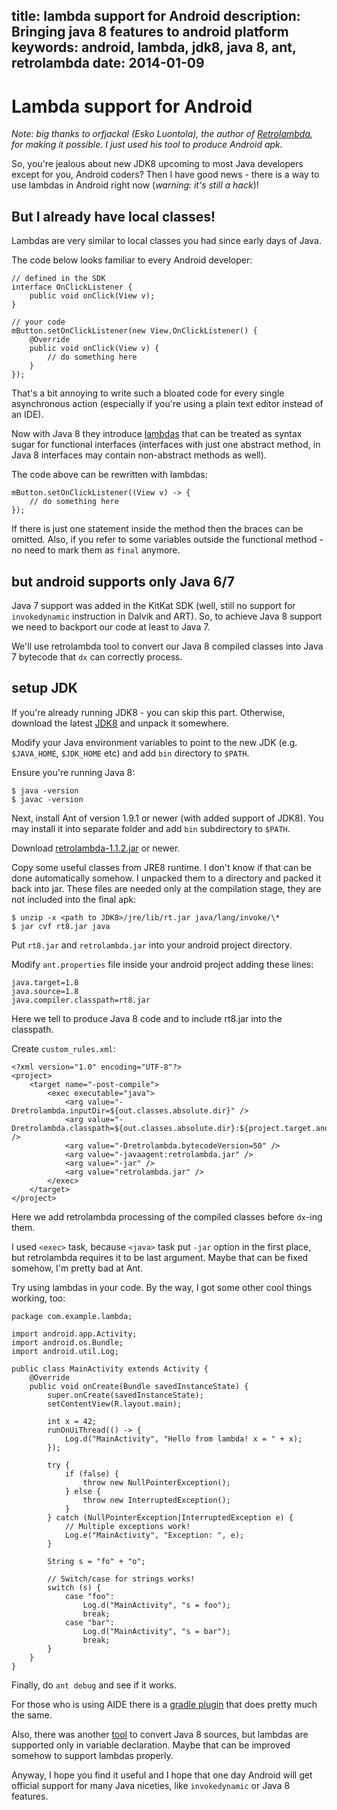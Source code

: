 title: lambda support for Android
description: Bringing java 8 features to android platform
keywords: android, lambda, jdk8, java 8, ant, retrolambda
date: 2014-01-09
---
# Lambda support for Android

_Note: big thanks to orfjackal (Esko Luontola), the author of 
[Retrolambda](https://github.com/orfjackal/retrolambda), for making it
possible. I just used his tool to produce Android apk._

So, you're jealous about new JDK8 upcoming to most Java developers except for
you, Android coders? Then I have good news - there is a way to use lambdas in
Android right now (_warning: it's still a hack_)!

## But I already have local classes!

Lambdas are very similar to local classes you had since early days of Java. 

The code below looks familiar to every Android developer:

	// defined in the SDK
	interface OnClickListener {
		public void onClick(View v);
	}

	// your code
	mButton.setOnClickListener(new View.OnClickListener() {
		@Override
		public void onClick(View v) {
			// do something here
		}
	});

That's a bit annoying to write such a bloated code for every single
asynchronous action (especially if you're using a plain text editor instead of
an IDE).

Now with Java 8 they introduce
[lambdas](http://cr.openjdk.java.net/~briangoetz/lambda/lambda-state-final.html)
that can be treated as syntax sugar for functional interfaces (interfaces with
just one abstract method, in Java 8 interfaces may contain non-abstract
methods as well).

The code above can be rewritten with lambdas:

	mButton.setOnClickListener((View v) -> {
		// do something here
	});

If there is just one statement inside the method then the braces can be omitted.
Also, if you refer to some variables outside the functional method - no need to
mark them as `final` anymore.

## but android supports only Java 6/7

Java 7 support was added in the KitKat SDK (well, still no support
for `invokedynamic` instruction in Dalvik and ART). So, to achieve Java 8
support we need to backport our code at least to Java 7.

We'll use retrolambda tool to convert our Java 8 compiled classes into Java 7
bytecode that `dx` can correctly process.

## setup JDK

If you're already running JDK8 - you can skip this part. Otherwise, download the
latest [JDK8](https://jdk8.java.net/download.html) and unpack it somewhere.

Modify your Java environment variables to point to the new JDK (e.g.
`$JAVA_HOME`, `$JDK_HOME` etc) and add `bin` directory to `$PATH`.

Ensure you're running Java 8:

	$ java -version
	$ javac -version

Next, install Ant of version 1.9.1 or newer (with added support of JDK8). You
may install it into separate folder and add `bin` subdirectory to `$PATH`.

Download [retrolambda-1.1.2.jar](https://oss.sonatype.org/content/groups/public/net/orfjackal/retrolambda/retrolambda/1.1.2/)
or newer.

Copy some useful classes from JRE8 runtime. I don't know if that can be done
automatically somehow. I unpacked them to a directory and packed it back into
jar. These files are needed only at the compilation stage, they are not
included into the final apk:

	$ unzip -x <path to JDK8>/jre/lib/rt.jar java/lang/invoke/\*
	$ jar cvf rt8.jar java

Put `rt8.jar` and `retrolambda.jar` into your android project directory.

Modify `ant.properties` file inside your android project adding these lines:

	java.target=1.8
	java.source=1.8
	java.compiler.classpath=rt8.jar

Here we tell to produce Java 8 code and to include rt8.jar into the classpath.

Create `custom_rules.xml`:

	<?xml version="1.0" encoding="UTF-8"?>
	<project>
		<target name="-post-compile">
			<exec executable="java">
				<arg value="-Dretrolambda.inputDir=${out.classes.absolute.dir}" />
				<arg value="-Dretrolambda.classpath=${out.classes.absolute.dir}:${project.target.android.jar}" />
				<arg value="-Dretrolambda.bytecodeVersion=50" />
				<arg value="-javaagent:retrolambda.jar" />
				<arg value="-jar" />
				<arg value="retrolambda.jar" />
			</exec>
		</target>
	</project>

Here we add retrolambda processing of the compiled classes before `dx`-ing
them.

I used `<exec>` task, because `<java>` task put `-jar` option in the first
place, but retrolambda requires it to be last argument. Maybe that can be fixed
somehow, I'm pretty bad at Ant.

Try using lambdas in your code. By the way, I got some other cool things
working, too:

	package com.example.lambda;

	import android.app.Activity;
	import android.os.Bundle;
	import android.util.Log;

	public class MainActivity extends Activity {
		@Override
		public void onCreate(Bundle savedInstanceState) {
			super.onCreate(savedInstanceState);
			setContentView(R.layout.main);

			int x = 42;
			runOnUiThread(() -> {
				Log.d("MainActivity", "Hello from lambda! x = " + x);
			});

			try {
				if (false) {
					throw new NullPointerException();
				} else { 
					throw new InterruptedException();
				}
			} catch (NullPointerException|InterruptedException e) {
				// Multiple exceptions work!
				Log.e("MainActivity", "Exception: ", e);
			}

			String s = "fo" + "o";

			// Switch/case for strings works!
			switch (s) {
				case "foo":
					Log.d("MainActivity", "s = foo");
					break;
				case "bar":
					Log.d("MainActivity", "s = bar");
					break;
			}
		}
	}

Finally, do `ant debug` and see if it works.

For those who is using AIDE there is a [gradle plugin](https://github.com/evant/gradle-retrolambda)
that does pretty much the same.

Also, there was another [tool](https://bitbucket.org/tvernum/syntactic/wiki/ConvertingJava8To7)
to convert Java 8 sources, but lambdas are supported only in variable
declaration. Maybe that can be improved somehow to support lambdas properly.

Anyway, I hope you find it useful and I hope that one day Android will get official
support for many Java niceties, like `invokedynamic` or Java 8 features.



